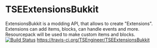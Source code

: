 # TSEExtensionsBukkit
ExtensionsBukkit is a modding API, that allows to create "Extensions". Extensions can add items, blocks, can handle events and more. Resourcepack will be used to make custom items and blocks.\
[![Build Status](https://travis-ci.org/TSEngineer/TSEExtensionsBukkit.svg?branch=master)](https://travis-ci.org/TSEngineer/TSEExtensionsBukkit)
https://travis-ci.org/TSEngineer/TSEExtensionsBukkit
